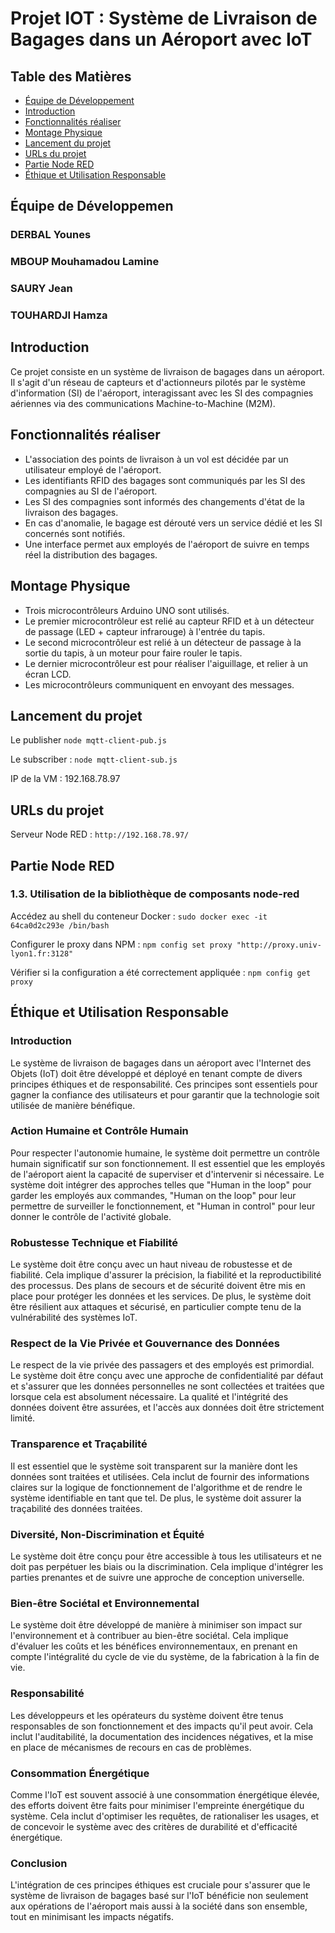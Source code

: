 # Projet IOT : Système de Livraison de Bagages dans un Aéroport avec IoT

## Table des Matières

- [Équipe de Développement](#équipe-de-développement)
- [Introduction](#introduction)
- [Fonctionnalités réaliser](#fonctionnalités)
- [Montage Physique](#montage-physique)
- [Lancement du projet](#Lancement-du-projet)
- [URLs du projet](#URLs-du-projet)
- [Partie Node RED](#Partie-Node-RED)
- [Éthique et Utilisation Responsable](#éthique-et-utilisation-responsable)

## Équipe de Développemen
### DERBAL Younes 
### MBOUP Mouhamadou Lamine
### SAURY Jean
### TOUHARDJI Hamza
 
## Introduction

Ce projet consiste en un système de livraison de bagages dans un aéroport. Il s'agit d'un réseau de capteurs et d'actionneurs pilotés par le système d'information (SI) de l'aéroport, interagissant avec les SI des compagnies aériennes via des communications Machine-to-Machine (M2M).

## Fonctionnalités réaliser 

- L'association des points de livraison à un vol est décidée par un utilisateur employé de l'aéroport.
- Les identifiants RFID des bagages sont communiqués par les SI des compagnies au SI de l'aéroport.
- Les SI des compagnies sont informés des changements d'état de la livraison des bagages.
- En cas d'anomalie, le bagage est dérouté vers un service dédié et les SI concernés sont notifiés.
- Une interface permet aux employés de l'aéroport de suivre en temps réel la distribution des bagages.

## Montage Physique

- Trois microcontrôleurs Arduino UNO sont utilisés.
- Le premier microcontrôleur est relié au capteur RFID et à un détecteur de passage (LED + capteur infrarouge) à l'entrée du tapis.
- Le second microcontrôleur est relié à un détecteur de passage à la sortie du tapis, à un moteur pour faire rouler le tapis. 
- Le dernier microcontrôleur est pour réaliser l'aiguillage, et relier à un écran LCD.
- Les microcontrôleurs communiquent en envoyant des messages.

## Lancement du projet

Le publisher
```node mqtt-client-pub.js```

Le subscriber :
```node mqtt-client-sub.js```

IP de la VM :
192.168.78.97

## URLs du projet

Serveur Node RED : 
```http://192.168.78.97/```

## Partie Node RED
### 1.3. Utilisation de la bibliothèque de composants node-red

Accédez au shell du conteneur Docker :
```sudo docker exec -it 64ca0d2c293e /bin/bash```

Configurer le proxy dans NPM :
```npm config set proxy "http://proxy.univ-lyon1.fr:3128"```

Vérifier si la configuration a été correctement appliquée :
```npm config get proxy```

## Éthique et Utilisation Responsable

### Introduction

Le système de livraison de bagages dans un aéroport avec l'Internet des Objets (IoT) doit être développé et déployé en tenant compte de divers principes éthiques et de responsabilité. Ces principes sont essentiels pour gagner la confiance des utilisateurs et pour garantir que la technologie soit utilisée de manière bénéfique.

### Action Humaine et Contrôle Humain

Pour respecter l'autonomie humaine, le système doit permettre un contrôle humain significatif sur son fonctionnement. Il est essentiel que les employés de l'aéroport aient la capacité de superviser et d'intervenir si nécessaire. Le système doit intégrer des approches telles que "Human in the loop" pour garder les employés aux commandes, "Human on the loop" pour leur permettre de surveiller le fonctionnement, et "Human in control" pour leur donner le contrôle de l'activité globale.

### Robustesse Technique et Fiabilité

Le système doit être conçu avec un haut niveau de robustesse et de fiabilité. Cela implique d'assurer la précision, la fiabilité et la reproductibilité des processus. Des plans de secours et de sécurité doivent être mis en place pour protéger les données et les services. De plus, le système doit être résilient aux attaques et sécurisé, en particulier compte tenu de la vulnérabilité des systèmes IoT.

### Respect de la Vie Privée et Gouvernance des Données

Le respect de la vie privée des passagers et des employés est primordial. Le système doit être conçu avec une approche de confidentialité par défaut et s'assurer que les données personnelles ne sont collectées et traitées que lorsque cela est absolument nécessaire. La qualité et l'intégrité des données doivent être assurées, et l'accès aux données doit être strictement limité.

### Transparence et Traçabilité

Il est essentiel que le système soit transparent sur la manière dont les données sont traitées et utilisées. Cela inclut de fournir des informations claires sur la logique de fonctionnement de l'algorithme et de rendre le système identifiable en tant que tel. De plus, le système doit assurer la traçabilité des données traitées.

### Diversité, Non-Discrimination et Équité

Le système doit être conçu pour être accessible à tous les utilisateurs et ne doit pas perpétuer les biais ou la discrimination. Cela implique d'intégrer les parties prenantes et de suivre une approche de conception universelle.

### Bien-être Sociétal et Environnemental

Le système doit être développé de manière à minimiser son impact sur l'environnement et à contribuer au bien-être sociétal. Cela implique d'évaluer les coûts et les bénéfices environnementaux, en prenant en compte l'intégralité du cycle de vie du système, de la fabrication à la fin de vie.

### Responsabilité

Les développeurs et les opérateurs du système doivent être tenus responsables de son fonctionnement et des impacts qu'il peut avoir. Cela inclut l'auditabilité, la documentation des incidences négatives, et la mise en place de mécanismes de recours en cas de problèmes.

### Consommation Énergétique

Comme l'IoT est souvent associé à une consommation énergétique élevée, des efforts doivent être faits pour minimiser l'empreinte énergétique du système. Cela inclut d'optimiser les requêtes, de rationaliser les usages, et de concevoir le système avec des critères de durabilité et d'efficacité énergétique.

### Conclusion

L'intégration de ces principes éthiques est cruciale pour s'assurer que le système de livraison de bagages basé sur l'IoT bénéficie non seulement aux opérations de l'aéroport mais aussi à la société dans son ensemble, tout en minimisant les impacts négatifs.


